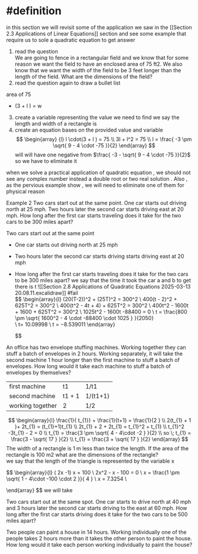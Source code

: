 # #definition 
in this section we will revisit some of the application we saw  in the [[Section 2.3 Applications of Linear Equations]] section and see  some example  that require us to sole  a quadratic equation to get answer 
1.  read the  question  
We are going to fence in a rectangular field and we know that for some reason we want the field to have an enclosed area of 75 ft2. We also know that we want the width of the field to be 3 feet longer than the length of the field. What are the dimensions of the field?
2.  read the question  again to draw a bullet  list 

area  of  75  
- (3  +  l ) = w 
3.  create a  variable representing the  value we need to find   we say  the length and width  of  a rectangle is 
4. create an equation bases on the provided value and  variable  
$$ \begin{array} {l}  
 l  \cdot(3  +  l )     =  75   \\
3l  +  l^2    = 75    \\
l   =   \frac{  -3 \pm \sqrt{ 9 -  4 \cdot -75  }}{2}
\end{array}   $$  will  will have one  negative from $\frac{  -3 - \sqrt{ 9 -  4 \cdot -75  }}{2}$  so we have to eliminate it 



when  we  solve a practical   application  of   quadratic  equation  ,  we should not see any complex  number instead a double  root or two real solution  .  Also ,  as  the pervious example show  ,  we  will need to eliminate one of them  for  physical reason   


Example 2 Two cars start out at the same point. One car starts out driving north at 25 mph. Two hours later the second car starts driving east at 20 mph. How long after the first car starts traveling does it take for the two cars to be 300 miles apart? 

Two cars start out at the same point  
-  One car starts out driving north at 25 mph  
-  Two hours later the second car starts driving  starts driving east at 20 mph   
- How long after the first car starts traveling does it take for the two cars to be 300 miles apart? 
we  say that the time   it took  the car a  and b  to get there is  t 
![[Section 2.8  Applications of Quadratic Equations 2025-03-13 20.08.11.excalidraw]]
#fail  
$$
\begin{array}{l}
(20(T-2))^2    +  (25T)^2    =   300^2   \\
400(t -  2)^2  +  625T^2   =  300^2    \\
 400(t^2 -  4t + 4)  +  625T^2   =   300^2     \\
400t^2    -  1600t  +  1600  +   625T^2   = 300^2        \\
1025t^2   -    1600t -88400 =  0   \\
t =  \frac{800 \pm  \sqrt{ 1600^2   -  4 \cdot -88400  \cdot 1025   }  }{2050}  
\\ t=  10.09998   \\
t =  −8.539011
\end{array} 

 
  $$

An office has two envelope stuffing machines. Working together they can stuff a batch of envelopes in 2 hours. Working separately, it will take the second machine 1 hour longer than the first machine to stuff a batch of envelopes. How long would it take each machine to stuff a batch of envelopes by themselves?

|                  |          |          |
| ---------------- | -------- | -------- |
| first machine    | t1       | 1/t1     |
| second  machine  | t1   + 1 | 1/(t1+1) |
| working together | 2        | 1/2      |

$$
\begin{array}{l}
\frac{1}{ t_{1}}    + \frac{1}{t+1}  =  \frac{1}{2 }  \\
2(t_{1}  + 1  )+   2t_{1}     =  (t_{1}+1)t_{1} \\
2t_{1}   +  2  +   2t_{1}    =  t_{1}^2  + t_{1}   \\
t_{1}^2 -3t_{1} - 2     =  0    \\
t_{1}  =  \frac{3  \pm \sqrt{ 4  -  4\cdot   -2   }  }{2}   \\
so  \;  t_{1}  =  \frac{3   -  \sqrt{  17  }  }{2}   \\
t_{1}   =  \frac{3   +  \sqrt{ 17 }  }{2}
\end{array}
 $$ The width of a rectangle is 1 m less than twice the length. If the area of the rectangle is 100 m2 what are the dimensions of the rectangle?   
we say that the length  of the triangle  is  represented by  the variable x  


$$
\begin{array}{l}
( 2x -1) x   =  100     \\
2x^2    - x     - 100    =  0    \\
x  =  \frac{1  \pm   \sqrt{ 1   -  4\cdot  -100  \cdot  2   }}{   4  }  \\
x   =  7.3254   \\

\end{array}
 $$
 we will take


Two cars start out at the same spot. One car starts to drive north at 40 mph and 3 hours later the second car starts driving to the east at 60 mph. How long after the first car starts driving does it take for the two cars to be 500 miles apart?

Two people can paint a house in 14 hours. Working individually one of the people takes 2 hours more than it takes the other person to paint the house. How long would it take each person working individually to paint the house?
